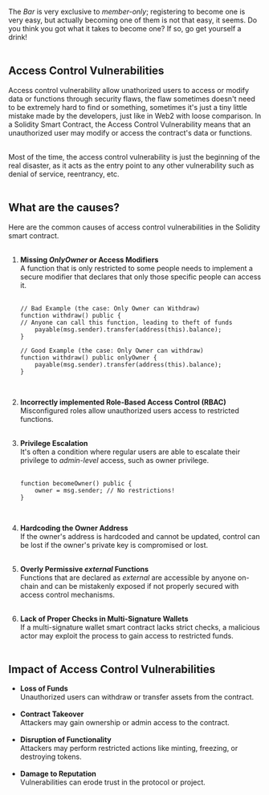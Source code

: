 The *Bar* is very exclusive to *member-only*; registering to become one is very easy, but actually becoming one of them is not that easy, it seems. Do you think you got what it takes to become one? If so, go get yourself a drink! &nbsp;  
&nbsp;  
## Access Control Vulnerabilities

Access control vulnerability allow unathorized users to access or modify data or functions through security flaws, the flaw sometimes doesn't need to be extremely hard to find or something, sometimes it's just a tiny little mistake made by the developers, just like in Web2 with loose comparison. In a Solidity Smart Contract, the Access Control Vulnerability means that an unauthorized user may modify or access the contract's data or functions. &nbsp;  
&nbsp;  

Most of the time, the access control vulnerability is just the beginning of the real disaster, as it acts as the entry point to any other vulnerability such as denial of service, reentrancy, etc. &nbsp;  
&nbsp;  

## What are the causes?
Here are the common causes of access control vulnerabilities in the Solidity smart contract. &nbsp;  
&nbsp;  
1. **Missing *OnlyOwner* or Access Modifiers** &nbsp;  
    A function that is only restricted to some people needs to implement a secure modifier that declares that only those specific people can access it. &nbsp;  
    &nbsp;  
    ```solidity
    // Bad Example (the case: Only Owner can Withdraw)
    function withdraw() public {
    // Anyone can call this function, leading to theft of funds
        payable(msg.sender).transfer(address(this).balance);
    }

    // Good Example (the case: Only Owner can withdraw)
    function withdraw() public onlyOwner {
        payable(msg.sender).transfer(address(this).balance);
    }
    ```
    &nbsp;  

2. **Incorrectly implemented Role-Based Access Control (RBAC)** &nbsp;  
    Misconfigured roles allow unauthorized users access to restricted functions. &nbsp;  
    &nbsp;  

3. **Privilege Escalation** &nbsp;  
    It's often a condition where regular users are able to escalate their privilege to *admin-level* access, such as owner privilege. &nbsp;  
    &nbsp;   

    ```solidity
    function becomeOwner() public {
        owner = msg.sender; // No restrictions!
    }
    ```
    &nbsp;  

4. **Hardcoding the Owner Address** &nbsp;  
    If the owner's address is hardcoded and cannot be updated, control can be lost if the owner's private key is compromised or lost. &nbsp;  
    &nbsp;  
5. **Overly Permissive *external* Functions** &nbsp;  
    Functions that are declared as *external* are accessible by anyone on-chain and can be mistakenly exposed if not properly secured with access control mechanisms. &nbsp;  
    &nbsp;  

6. **Lack of Proper Checks in Multi-Signature Wallets** &nbsp;  
    If a multi-signature wallet smart contract lacks strict checks, a malicious actor may exploit the process to gain access to restricted funds. &nbsp;  
    &nbsp;  
## Impact of Access Control Vulnerabilities
- **Loss of Funds** &nbsp;  
    Unauthorized users can withdraw or transfer assets from the contract. &nbsp;  
    &nbsp;  
- **Contract Takeover** &nbsp;  
    Attackers may gain ownership or admin access to the contract.  &nbsp;  
    &nbsp;  
- **Disruption of Functionality** &nbsp;  
    Attackers may perform restricted actions like minting, freezing, or destroying tokens. &nbsp;  
    &nbsp;  
- **Damage to Reputation** &nbsp;  
    Vulnerabilities can erode trust in the protocol or project.